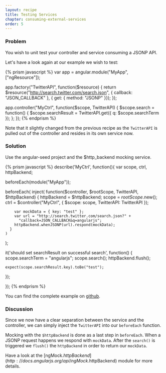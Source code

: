 ```yaml
---
layout: recipe
title: Testing Services
chapter: consuming-external-services
order: 5
---
```


### Problem
You wish to unit test your controller and service consuming a JSONP API.

Let's have a look again at our example we wish to test:

{% prism javascript %}
var app = angular.module("MyApp", ["ngResource"]);

app.factory("TwitterAPI", function($resource) {
  return $resource("http://search.twitter.com/search.json",
    { callback: "JSON_CALLBACK" },
    { get: { method: "JSONP" }});
});

app.controller("MyCtrl", function($scope, TwitterAPI) {
  $scope.search = function() {
    $scope.searchResult = TwitterAPI.get({ q: $scope.searchTerm });
  };
});
{% endprism %}

Note that it slightly changed from the previous recipe as the `TwitterAPI` is pulled out of the controller and resides in its own service now.

### Solution
Use the angular-seed project and the $http_backend mocking service.

{% prism javascript %}
describe('MyCtrl', function(){
  var scope, ctrl, httpBackend;

  beforeEach(module("MyApp"));

  beforeEach(
    inject(
      function($controller, $rootScope, TwitterAPI, $httpBackend) {
        httpBackend = $httpBackend;
        scope = $rootScope.$new();
        ctrl = $controller("MyCtrl", {
          $scope: scope, TwitterAPI: TwitterAPI });

        var mockData = { key: "test" };
        var url = "http://search.twitter.com/search.json?" +
          "callback=JSON_CALLBACK&q=angularjs";
        httpBackend.whenJSONP(url).respond(mockData);
      }
    )
  );

  it('should set searchResult on successful search', function() {
    scope.searchTerm = "angularjs";
    scope.search();
    httpBackend.flush();

    expect(scope.searchResult.key).toBe("test");
  });

});
{% endprism %}

You can find the complete example on [github](https://github.com/fdietz/recipes-with-angular-js-examples/tree/master/chapter5/recipe5).

### Discussion
Since we now have a clear separation between the service and the controller, we can simply inject the `TwitterAPI` into our `beforeEach` function.

Mocking with the `$httpBackend` is done as a last step in `beforeEach`. When a JSONP request happens we respond with `mockData`. After the `search()` is triggered we `flush()` the `httpBackend` in order to return our `mockData`.

Have a look at the [ngMock.$httpBackend](http://docs.angularjs.org/api/ngMock.$httpBackend) module for more details.